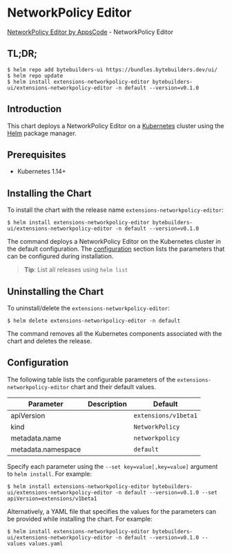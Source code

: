 # NetworkPolicy Editor

[NetworkPolicy Editor by AppsCode](https://byte.builders) - NetworkPolicy Editor

## TL;DR;

```console
$ helm repo add bytebuilders-ui https://bundles.bytebuilders.dev/ui/
$ helm repo update
$ helm install extensions-networkpolicy-editor bytebuilders-ui/extensions-networkpolicy-editor -n default --version=v0.1.0
```

## Introduction

This chart deploys a NetworkPolicy Editor on a [Kubernetes](http://kubernetes.io) cluster using the [Helm](https://helm.sh) package manager.

## Prerequisites

- Kubernetes 1.14+

## Installing the Chart

To install the chart with the release name `extensions-networkpolicy-editor`:

```console
$ helm install extensions-networkpolicy-editor bytebuilders-ui/extensions-networkpolicy-editor -n default --version=v0.1.0
```

The command deploys a NetworkPolicy Editor on the Kubernetes cluster in the default configuration. The [configuration](#configuration) section lists the parameters that can be configured during installation.

> **Tip**: List all releases using `helm list`

## Uninstalling the Chart

To uninstall/delete the `extensions-networkpolicy-editor`:

```console
$ helm delete extensions-networkpolicy-editor -n default
```

The command removes all the Kubernetes components associated with the chart and deletes the release.

## Configuration

The following table lists the configurable parameters of the `extensions-networkpolicy-editor` chart and their default values.

|     Parameter      | Description |       Default        |
|--------------------|-------------|----------------------|
| apiVersion         |             | `extensions/v1beta1` |
| kind               |             | `NetworkPolicy`      |
| metadata.name      |             | `networkpolicy`      |
| metadata.namespace |             | `default`            |


Specify each parameter using the `--set key=value[,key=value]` argument to `helm install`. For example:

```console
$ helm install extensions-networkpolicy-editor bytebuilders-ui/extensions-networkpolicy-editor -n default --version=v0.1.0 --set apiVersion=extensions/v1beta1
```

Alternatively, a YAML file that specifies the values for the parameters can be provided while
installing the chart. For example:

```console
$ helm install extensions-networkpolicy-editor bytebuilders-ui/extensions-networkpolicy-editor -n default --version=v0.1.0 --values values.yaml
```
